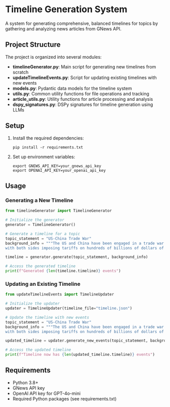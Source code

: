 # Timeline Generation System

A system for generating comprehensive, balanced timelines for topics by gathering and analyzing news articles from GNews API.

## Project Structure

The project is organized into several modules:

- **timelineGenerator.py**: Main script for generating new timelines from scratch
- **updateTimelineEvents.py**: Script for updating existing timelines with new events
- **models.py**: Pydantic data models for the timeline system
- **utils.py**: Common utility functions for file operations and tracking
- **article_utils.py**: Utility functions for article processing and analysis
- **dspy_signatures.py**: DSPy signatures for timeline generation using LLMs

## Setup

1. Install the required dependencies:

   ```
   pip install -r requirements.txt
   ```

2. Set up environment variables:
   ```
   export GNEWS_API_KEY=your_gnews_api_key
   export OPENAI_API_KEY=your_openai_api_key
   ```

## Usage

### Generating a New Timeline

```python
from timelineGenerator import TimelineGenerator

# Initialize the generator
generator = TimelineGenerator()

# Generate a timeline for a topic
topic_statement = "US-China Trade War"
background_info = """The US and China have been engaged in a trade war since 2018,
with both sides imposing tariffs on hundreds of billions of dollars of goods."""

timeline = generator.generate(topic_statement, background_info)

# Access the generated timeline
print(f"Generated {len(timeline.timeline)} events")
```

### Updating an Existing Timeline

```python
from updateTimelineEvents import TimelineUpdater

# Initialize the updater
updater = TimelineUpdater(timeline_file="timeline.json")

# Update the timeline with new events
topic_statement = "US-China Trade War"
background_info = """The US and China have been engaged in a trade war since 2018,
with both sides imposing tariffs on hundreds of billions of dollars of goods."""

updated_timeline = updater.generate_new_events(topic_statement, background_info)

# Access the updated timeline
print(f"Timeline now has {len(updated_timeline.timeline)} events")
```

## Requirements

- Python 3.8+
- GNews API key
- OpenAI API key for GPT-4o-mini
- Required Python packages (see requirements.txt)
